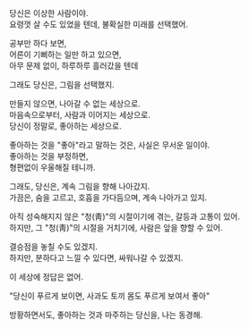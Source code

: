 당신은 이상한 사람이야.  
요령껏 살 수도 있었을 텐데, 불확실한 미래를 선택했어.

공부만 하다 보면,  
어른이 기뻐하는 일만 하고 있으면,  
아무 문제 없이, 하루하루 흘러갔을 텐데

그래도 당신은, 그림을 선택했지.

만들지 않으면, 나아갈 수 없는 세상으로.  
마음속으로부터, 사람과 이어지는 세상으로.  
당신이 정말로, 좋아하는 세상으로.

좋아하는 것을 "좋아"라고 말하는 것은, 사실은 무서운 일이야.  
좋아하는 것을 부정하면,  
형편없이 우울해질 테니까.

그래도, 당신은, 계속 그림을 향해 나아갔지.  
가끔은, 숨을 고르고, 호흡을 가다듬으며, 계속 나아가고 있지.

아직 성숙해지지 않은 "청(靑)"의 시절이기에 겪는, 갈등과 고통이 있어.  
하지만, 그 "청(靑)"의 시절을 거치기에, 사람은 앞을 향할 수 있어.

결승점을 놓칠 수도 있겠지.  
하지만, 분하다고 느낄 수 있다면, 싸워나갈 수 있겠지.

이 세상에 정답은 없어.

"당신이 푸르게 보이면, 사과도 토끼 몸도 푸르게 보여서 좋아"

방황하면서도, 좋아하는 것과 마주하는 당신을, 나는 동경해.
